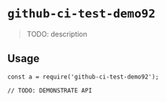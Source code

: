 
# `github-ci-test-demo92`

> TODO: description

## Usage

```
const a = require('github-ci-test-demo92');

// TODO: DEMONSTRATE API
```

